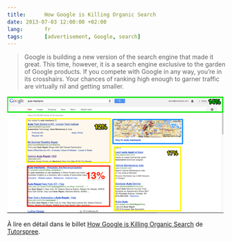 ```yaml
---
title:      How Google is Killing Organic Search
date: 2013-07-03 12:00:00 +02:00
lang:       fr
tags:       [advertisement, Google, search]
---
```


> Google is building a new version of the search engine that made it great. This time, however, it is a search engine exclusive to the garden of Google products. If you compete with Google in any way, you’re in its crosshairs. Your chances of ranking high enough to garner traffic are virtually nil and getting smaller.

![](google-organic-search-17p.png "13%, that’s the amount of real estate given to true organic results in a search for “auto mechanic” when I’m logged in at the Tutorspree office in TriBeCa.")

À lire en détail dans le billet [How Google is Killing Organic Search](http://blog.tutorspree.com/post/54349646327/death-of-organic-search) de [Tutorspree](http://www.tutorspree.com/about).
